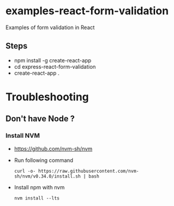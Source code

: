 # examples-react-form-validation
Examples of form validation in React

## Steps
* npm install -g create-react-app
* cd express-react-form-validation
* create-react-app .

# Troubleshooting

## Don't have Node ?

### Install NVM
* https://github.com/nvm-sh/nvm
* Run following command 

      curl -o- https://raw.githubusercontent.com/nvm-sh/nvm/v0.34.0/install.sh | bash

* Install npm with nvm 

      nvm install --lts
